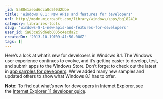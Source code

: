 ```yaml
---
_id: 5a88e1aebd6dca0d5f0d2bbe
title: 'Windows 8.1: New APIs and features for developers'
url: http://msdn.microsoft.com/library/windows/apps/bg182410
category: libraries-tools
slug: 'windows-8-1-new-apis-and-features-for-developers'
user_id: 5a83ce59d6eb0005c4ecda2c
createdOn: '2013-10-19T09:41:50.000Z'
tags: []
---
```


Here’s a look at what’s new for developers in Windows 8.1. The Windows user experience continues to evolve, and it’s getting easier to develop, test, and submit apps to the Windows Store. Don’t forget to check out the latest in <a href="http://code.msdn.microsoft.com/windowsapps/Windows-8-Modern-Style-App-Samples">app samples for developers</a>. We’ve added many new samples and updated others to show what Windows 8.1 has to offer.

<b>Note:</b> To find out what’s new for developers in Internet Explorer, see the <a href="http://go.microsoft.com/fwlink/?LinkID=306297">Internet Explorer 11 developer guide</a>.

